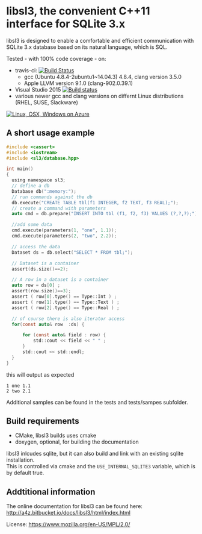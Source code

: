 # libsl3, the convenient C++11 interface for SQLite 3.x

libsl3 is designed to enable a comfortable and efficient communication with
SQLite 3.x database based on its natural language, which is SQL.

Tested - with 100% code coverage - on:

* travis-ci: [![Build Status](https://travis-ci.org/a4z/libsl3.svg?branch=master)](https://travis-ci.org/a4z/libsl3) 
  * gcc (Ubuntu 4.8.4-2ubuntu1~14.04.3) 4.8.4, clang version 3.5.0
  * Apple LLVM version 9.1.0 (clang-902.0.39.1)
* Visual Studio 2015 [![Build status](https://ci.appveyor.com/api/projects/status/vsk807oexd8592sa?svg=true)](https://ci.appveyor.com/project/a4z/libsl3)
* various newer gcc and clang versions on differnt Linux distributions (RHEL, SUSE, Slackware)
 
[![Linux, OSX, Windows on Azure](https://dev.azure.com/a4z/libsl3/_apis/build/status/a4z.libsl3?branchName=master)](https://dev.azure.com/a4z/libsl3/_build/latest?definitionId=2&branchName=master)

## A short usage example


```c
#include <cassert>
#include <iostream>
#include <sl3/database.hpp>

int main()
{
  using namespace sl3;
  // define a db
  Database db(":memory:");
  // run commands against the db
  db.execute("CREATE TABLE tbl(f1 INTEGER, f2 TEXT, f3 REAL);");
  // create a command with parameters
  auto cmd = db.prepare("INSERT INTO tbl (f1, f2, f3) VALUES (?,?,?);");

  //add some data
  cmd.execute(parameters(1, "one", 1.1));
  cmd.execute(parameters(2, "two", 2.2));

  // access the data
  Dataset ds = db.select("SELECT * FROM tbl;");

  // Dataset is a container
  assert(ds.size()==2);

  // A row in a dataset is a container
  auto row = ds[0] ;
  assert(row.size()==3);
  assert ( row[0].type() == Type::Int ) ;
  assert ( row[1].type() == Type::Text ) ;
  assert ( row[2].type() == Type::Real ) ;

  // of course there is also iterator access
  for(const auto& row  :ds) {

      for (const auto& field : row) {
          std::cout << field << " " ;
      }
      std::cout << std::endl;
  }
}

```
this will output as expected

```
1 one 1.1
2 two 2.1
```

Additional samples can be found in the tests and tests/sampes subfolder.

## Build requirements

* CMake, libsl3 builds uses cmake
* doxygen, optional, for building the documentation

libsl3 inlcudes sqlite, but it can also build and link with an existing sqlite
installation.   
This is controlled via cmake and the `USE_INTERNAL_SQLITE3` variable, 
which is by default true.

## Addtitional information

The online documentation for libsl3 can be found here:
http://a4z.bitbucket.io/docs/libsl3/html/index.html

License: https://www.mozilla.org/en-US/MPL/2.0/
